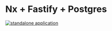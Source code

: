 # Nx + Fastify + Postgres

[![standalone application](https://img.shields.io/static/v1?label=Nx%20setup&message=standalone%20app&color=blue)](https://nx.dev/concepts/integrated-vs-package-based#standalone-applications)
